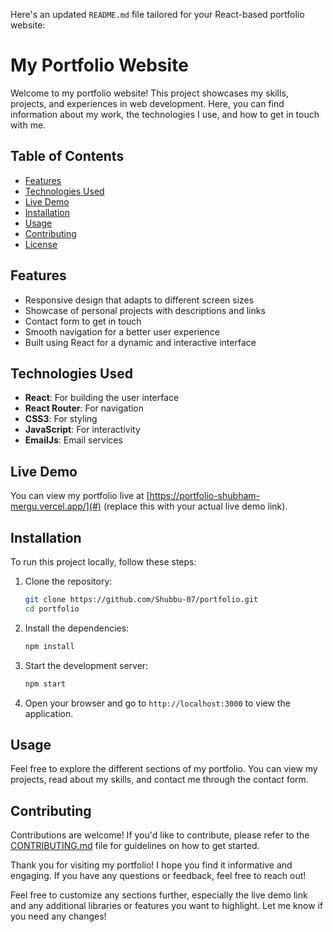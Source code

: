 Here's an updated `README.md` file tailored for your React-based portfolio website:

# My Portfolio Website

Welcome to my portfolio website! This project showcases my skills, projects, and experiences in web development. Here, you can find information about my work, the technologies I use, and how to get in touch with me.

## Table of Contents

- [Features](#features)
- [Technologies Used](#technologies-used)
- [Live Demo](#live-demo)
- [Installation](#installation)
- [Usage](#usage)
- [Contributing](#contributing)
- [License](#license)

## Features

- Responsive design that adapts to different screen sizes
- Showcase of personal projects with descriptions and links
- Contact form to get in touch
- Smooth navigation for a better user experience
- Built using React for a dynamic and interactive interface

## Technologies Used

- **React**: For building the user interface
- **React Router**: For navigation
- **CSS3**: For styling
- **JavaScript**: For interactivity
- **EmailJs**: Email services

## Live Demo

You can view my portfolio live at [https://portfolio-shubham-mergu.vercel.app/](#) (replace this with your actual live demo link).

## Installation

To run this project locally, follow these steps:

1. Clone the repository:
   ```bash
   git clone https://github.com/Shubbu-07/portfolio.git
   cd portfolio
   ```

2. Install the dependencies:
   ```bash
   npm install
   ```

3. Start the development server:
   ```bash
   npm start
   ```

4. Open your browser and go to `http://localhost:3000` to view the application.

## Usage

Feel free to explore the different sections of my portfolio. You can view my projects, read about my skills, and contact me through the contact form.

## Contributing

Contributions are welcome! If you'd like to contribute, please refer to the [CONTRIBUTING.md](CONTRIBUTING.md) file for guidelines on how to get started.

Thank you for visiting my portfolio! I hope you find it informative and engaging. If you have any questions or feedback, feel free to reach out!

Feel free to customize any sections further, especially the live demo link and any additional libraries or features you want to highlight. Let me know if you need any changes!